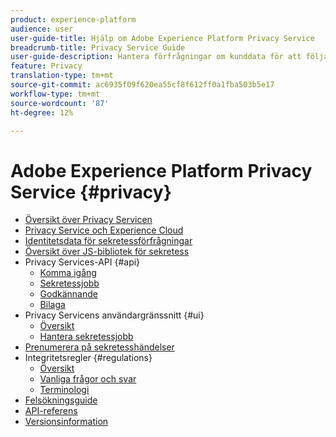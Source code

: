 ```yaml
---
product: experience-platform
audience: user
user-guide-title: Hjälp om Adobe Experience Platform Privacy Service
breadcrumb-title: Privacy Service Guide
user-guide-description: Hantera förfrågningar om kunddata för att följa juridiska sekretessregler som GDPR och CCPA.
feature: Privacy
translation-type: tm+mt
source-git-commit: ac6935f09f620ea55cf8f612ff0a1fba503b5e17
workflow-type: tm+mt
source-wordcount: '87'
ht-degree: 12%

---
```



# Adobe Experience Platform Privacy Service {#privacy}

* [Översikt över Privacy Servicen](home.md)
* [Privacy Service och Experience Cloud](experience-cloud-apps.md)
* [Identitetsdata för sekretessförfrågningar](identity-data.md)
* [Översikt över JS-bibliotek för sekretess](js-library.md)
* Privacy Services-API {#api}
   * [Komma igång](api/getting-started.md)
   * [Sekretessjobb](api/privacy-jobs.md)
   * [Godkännande](api/consent.md)
   * [Bilaga](api/appendix.md)
* Privacy Servicens användargränssnitt {#ui}
   * [Översikt](ui/overview.md)
   * [Hantera sekretessjobb](ui/user-guide.md)
* [Prenumerera på sekretesshändelser](privacy-events.md)
* Integritetsregler {#regulations}
   * [Översikt](regulations/overview.md)
   * [Vanliga frågor och svar ](regulations/faq.md)
   * [Terminologi](regulations/terminology.md)
* [Felsökningsguide](troubleshooting-guide.md)
* [API-referens](https://www.adobe.io/apis/experienceplatform/home/api-reference.html#!acpdr/swagger-specs/privacy-service.yaml)
* [Versionsinformation](release-notes.md)
